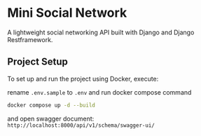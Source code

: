 # Mini Social Network

A lightweight social networking API built with Django and Django Restframework.

## Project Setup

To set up and run the project using Docker, execute:

rename `.env.sample` to `.env` and run docker compose command

```sh
docker compose up -d --build
```

and open swagger document: `http://localhost:8000/api/v1/schema/swagger-ui/`
